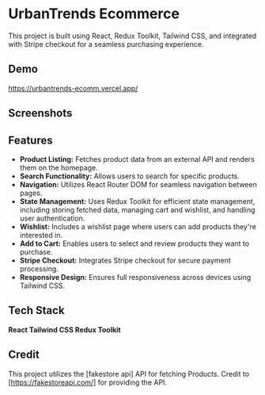 
# UrbanTrends Ecommerce

This project is built using React, Redux Toolkit, Tailwind CSS, and integrated with Stripe checkout for a seamless purchasing experience.


## Demo

https://urbantrends-ecomm.vercel.app/


## Screenshots




## Features

- **Product Listing:** Fetches product data from an external API and renders them on the homepage.
- **Search Functionality:** Allows users to search for specific products.
- **Navigation:** Utilizes React Router DOM for seamless navigation between pages.
- **State Management:** Uses Redux Toolkit for efficient state management, including storing fetched data, managing cart and wishlist, and handling user authentication.
- **Wishlist:** Includes a wishlist page where users can add products they're interested in.
- **Add to Cart:** Enables users to select and review products they want to purchase.
- **Stripe Checkout:** Integrates Stripe checkout for secure payment processing.
- **Responsive Design:** Ensures full responsiveness across devices using Tailwind CSS.


## Tech Stack

**React Tailwind CSS Redux Toolkit** 


## Credit

This project utilizes the [fakestore api] API for fetching Products. Credit to [https://fakestoreapi.com/] for providing the API.

